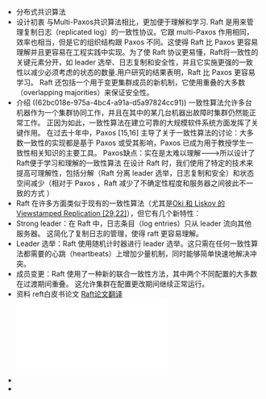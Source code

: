 - 分布式共识算法
- 设计初衷
  与Multi-Paxos共识算法相比，更加便于理解和学习.
  Raft 是用来管理复制日志（replicated log）的一致性协议。它跟 multi-Paxos 作用相同，效率也相当，但是它的组织结构跟 Paxos 不同。这使得 Raft 比 Paxos 更容易理解并且更容易在工程实践中实现。为了使 Raft 协议更易懂，Raft将一致性的关键元素分开，如 leader 选举、日志复制和安全性，并且它实施更强的一致性以减少必须考虑的状态的数量.用户研究的结果表明，Raft 比 Paxos 更容易学习。 Raft 还包括一个用于变更集群成员的新机制，它使用重叠的大多数（overlapping majorities）来保证安全性。
- 介绍
  ((62bc018e-975a-4bc4-a91a-d5a97824cc91))
  一致性算法允许多台机器作为一个集群协同工作，并且在其中的某几台机器出故障时集群仍然能正常工作。 正因为如此，一致性算法在建立可靠的大规模软件系统方面发挥了关键作用。
  在过去十年中，Paxos [15,16] 主导了关于一致性算法的讨论：大多数一致性的实现都是基于 Paxos 或受其影响，Paxos 已成为用于教授学生一致性相关知识的主要工具。
  Paxos缺点：实在是太难以理解--->所以设计了Raft便于学习和理解的一致性算法
  在设计 Raft 时，我们使用了特定的技术来提高可理解性，包括分解（Raft 分离 leader 选举，日志复制和安全）和状态空间减少（相对于 Paxos ，Raft 减少了不确定性程度和服务器之间彼此不一致的方式 ）
- Raft 在许多方面类似于现有的一致性算法（尤其是[Oki 和 Liskov 的 Viewstamped Replication [29,22]](http://www.pmg.csail.mit.edu/papers/vr.pdf)），但它有几个新特性：
- Strong leader：在 Raft 中，日志条目（log entries）只从 leader 流向其他服务器。 这简化了复制日志的管理，使得 raft 更容易理解。
- Leader 选举：Raft 使用随机计时器进行 leader 选举。这只需在任何一致性算法都需要的心跳（heartbeats）上增加少量机制，同时能够简单快速地解决冲突。
- 成员变更：Raft 使用了一种新的联合一致性方法，其中两个不同配置的大多数在过渡期间重叠。 这允许集群在配置更改期间继续正常运行。
- 资料
  reft白皮书论文
  [Raft论文翻译](https://willzhuang.github.io/2018/03/04/Raft%E8%AE%BA%E6%96%87%E7%BF%BB%E8%AF%91/)
  ![raft白皮书英文版.pdf](../assets/raft_1656487750310_0.pdf)
-
-